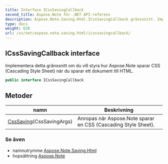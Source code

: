 ```yaml
---
title: Interface ICssSavingCallback
second_title: Aspose.Note för .NET API-referens
description: Aspose.Note.Saving.Html.ICssSavingCallback gränssnitt. Implementera detta gränssnitt om du vill styra hur Aspose.Note sparar CSS Cascading Style Sheet när du sparar ett dokument till HTML.
type: docs
weight: 620
url: /sv/net/aspose.note.saving.html/icsssavingcallback/
---
```

## ICssSavingCallback interface

Implementera detta gränssnitt om du vill styra hur Aspose.Note sparar CSS (Cascading Style Sheet) när du sparar ett dokument till HTML.

```csharp
public interface ICssSavingCallback
```

## Metoder

| namn | Beskrivning |
| --- | --- |
| [CssSaving](../../aspose.note.saving.html/icsssavingcallback/csssaving/)(CssSavingArgs) | Anropas när Aspose.Note sparar en CSS (Cascading Style Sheet). |

### Se även

* namnutrymme [Aspose.Note.Saving.Html](../../aspose.note.saving.html/)
* hopsättning [Aspose.Note](../../)


